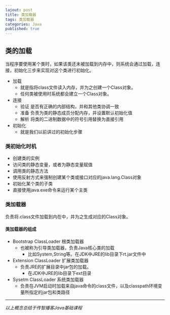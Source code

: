 ```yaml
---  
lajout: post  
title: 类加载器  
tags: 类加载器  
categories: Java  
published: true  
---  
```


## 类的加载

当程序要使用某个类时，如果该类还未被加载到内存中，则系统会通过加载，连接，初始化三步来实现对这个类进行初始化。

* 加载
	- 就是指将class文件读入内存，并为之创建一个Class对象。
	- 任何类被使用时系统都会建立一个Class对象。
* 连接
	- 验证 是否有正确的内部结构，并和其他类协调一致
	- 准备 负责为类的静态成员分配内存，并设置默认初始化值
	- 解析 将类的二进制数据中的符号引用替换为直接引用
* 初始化
	- 就是我们以前讲过的初始化步骤

### 类初始化时机

* 创建类的实例
* 访问类的静态变量，或者为静态变量赋值
* 调用类的静态方法
* 使用反射方式来强制创建某个类或接口对应的java.lang.Class对象
* 初始化某个类的子类
* 直接使用java.exe命令来运行某个主类

### 类加载器

负责将.class文件加载到内在中，并为之生成对应的Class对象。

#### 类加载器的组成

* Bootstrap ClassLoader 根类加载器
	- 也被称为引导类加载器，负责Java核心类的加载
		+ 比如System,String等。在JDK中JRE的lib目录下rt.jar文件中
* Extension ClassLoader 扩展类加载器
	- 负责JRE的扩展目录中jar包的加载。
		+ 在JDK中JRE的lib目录下ext目录
* Sysetm ClassLoader 系统类加载器
	- 负责在JVM启动时加载来自java命令的class文件，以及classpath环境变量所指定的jar包和类路径


----------

*以上概念总结于传智播客Java基础课程*